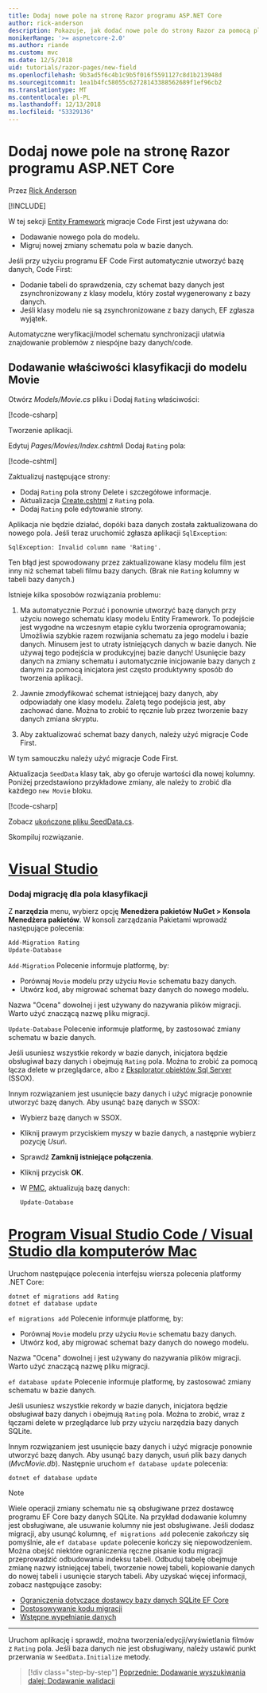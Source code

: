 ```yaml
---
title: Dodaj nowe pole na stronę Razor programu ASP.NET Core
author: rick-anderson
description: Pokazuje, jak dodać nowe pole do strony Razor za pomocą platformy Entity Framework Core
monikerRange: '>= aspnetcore-2.0'
ms.author: riande
ms.custom: mvc
ms.date: 12/5/2018
uid: tutorials/razor-pages/new-field
ms.openlocfilehash: 9b3ad5f6c4b1c9b5f016f5591127c8d1b213948d
ms.sourcegitcommit: 1ea1b4fc58055c62728143388562689f1ef96cb2
ms.translationtype: MT
ms.contentlocale: pl-PL
ms.lasthandoff: 12/13/2018
ms.locfileid: "53329136"
---
```

# <a name="add-a-new-field-to-a-razor-page-in-aspnet-core"></a>Dodaj nowe pole na stronę Razor programu ASP.NET Core

Przez [Rick Anderson](https://twitter.com/RickAndMSFT)

[!INCLUDE[](~/includes/rp/download.md)]

W tej sekcji [Entity Framework](/ef/core/get-started/aspnetcore/new-db) migracje Code First jest używana do:

* Dodawanie nowego pola do modelu.
* Migruj nowej zmiany schematu pola w bazie danych.

Jeśli przy użyciu programu EF Code First automatycznie utworzyć bazę danych, Code First:

* Dodanie tabeli do sprawdzenia, czy schemat bazy danych jest zsynchronizowany z klasy modelu, który został wygenerowany z bazy danych.
* Jeśli klasy modelu nie są zsynchronizowane z bazy danych, EF zgłasza wyjątek.

Automatyczne weryfikacji/model schematu synchronizacji ułatwia znajdowanie problemów z niespójne bazy danych/code.

## <a name="adding-a-rating-property-to-the-movie-model"></a>Dodawanie właściwości klasyfikacji do modelu Movie

Otwórz *Models/Movie.cs* pliku i Dodaj `Rating` właściwości:

[!code-csharp[](razor-pages-start/sample/RazorPagesMovie22/Models/MovieDateRating.cs?highlight=13&name=snippet)]

Tworzenie aplikacji.

Edytuj *Pages/Movies/Index.cshtml*i Dodaj `Rating` pola:

[!code-cshtml[](razor-pages-start/sample/RazorPagesMovie22/Pages/Movies/IndexRating.cshtml.?highlight=40-42,61-63)]

Zaktualizuj następujące strony:

* Dodaj `Rating` pola strony Delete i szczegółowe informacje.
* Aktualizacja [Create.cshtml](https://github.com/aspnet/Docs/tree/master/aspnetcore/tutorials/razor-pages/razor-pages-start/sample/RazorPagesMovie22/Pages/Movies/Create.cshtml) z `Rating` pola.
* Dodaj `Rating` pole edytowanie strony.

Aplikacja nie będzie działać, dopóki baza danych została zaktualizowana do nowego pola. Jeśli teraz uruchomić zgłasza aplikacji `SqlException`:

`SqlException: Invalid column name 'Rating'.`

Ten błąd jest spowodowany przez zaktualizowane klasy modelu film jest inny niż schemat tabeli filmu bazy danych. (Brak nie `Rating` kolumny w tabeli bazy danych.)

Istnieje kilka sposobów rozwiązania problemu:

1. Ma automatycznie Porzuć i ponownie utworzyć bazę danych przy użyciu nowego schematu klasy modelu Entity Framework. To podejście jest wygodne na wczesnym etapie cyklu tworzenia oprogramowania; Umożliwia szybkie razem rozwijania schematu za jego modelu i bazie danych. Minusem jest to utraty istniejących danych w bazie danych. Nie używaj tego podejścia w produkcyjnej bazie danych! Usunięcie bazy danych na zmiany schematu i automatycznie inicjowanie bazy danych z danymi za pomocą inicjatora jest często produktywny sposób do tworzenia aplikacji.

2. Jawnie zmodyfikować schemat istniejącej bazy danych, aby odpowiadały one klasy modelu. Zaletą tego podejścia jest, aby zachować dane. Można to zrobić to ręcznie lub przez tworzenie bazy danych zmiana skryptu.

3. Aby zaktualizować schemat bazy danych, należy użyć migracje Code First.

W tym samouczku należy użyć migracje Code First.

Aktualizacja `SeedData` klasy tak, aby go oferuje wartości dla nowej kolumny. Poniżej przedstawiono przykładowe zmiany, ale należy to zrobić dla każdego `new Movie` bloku.

[!code-csharp[](razor-pages-start/sample/RazorPagesMovie22/Models/SeedDataRating.cs?name=snippet1&highlight=8)]

Zobacz [ukończone pliku SeedData.cs](https://github.com/aspnet/Docs/blob/master/aspnetcore/tutorials/razor-pages/razor-pages-start/sample/RazorPagesMovie22/Models/SeedDataRating.cs).

Skompiluj rozwiązanie.

<!-- VS -------------------------->
# <a name="visual-studiotabvisual-studio"></a>[Visual Studio](#tab/visual-studio)

<a name="pmc"></a>

### <a name="add-a-migration-for-the-rating-field"></a>Dodaj migrację dla pola klasyfikacji

Z **narzędzia** menu, wybierz opcję **Menedżera pakietów NuGet > Konsola Menedżera pakietów**.
W konsoli zarządzania Pakietami wprowadź następujące polecenia:

```powershell
Add-Migration Rating
Update-Database
```

`Add-Migration` Polecenie informuje platformę, by:

* Porównaj `Movie` modelu przy użyciu `Movie` schematu bazy danych.
* Utwórz kod, aby migrować schemat bazy danych do nowego modelu.

Nazwa "Ocena" dowolnej i jest używany do nazywania plików migracji. Warto użyć znaczącą nazwę pliku migracji.

`Update-Database` Polecenie informuje platformę, by zastosować zmiany schematu w bazie danych.

<a name="ssox"></a>

Jeśli usuniesz wszystkie rekordy w bazie danych, inicjatora będzie obsługiwał bazy danych i obejmują `Rating` pola. Można to zrobić za pomocą łącza delete w przeglądarce, albo z [Eksplorator obiektów Sql Server](xref:tutorials/razor-pages/sql#ssox) (SSOX).

Innym rozwiązaniem jest usunięcie bazy danych i użyć migracje ponownie utworzyć bazę danych. Aby usunąć bazę danych w SSOX:

* Wybierz bazę danych w SSOX.
* Kliknij prawym przyciskiem myszy w bazie danych, a następnie wybierz pozycję *Usuń*.
* Sprawdź **Zamknij istniejące połączenia**.
* Kliknij przycisk **OK**.
* W [PMC](xref:tutorials/razor-pages/new-field#pmc), aktualizują bazę danych:

  ```powershell
  Update-Database
  ```

<!-- Code -------------------------->
# <a name="visual-studio-code--visual-studio-for-mactabvisual-studio-codevisual-studio-mac"></a>[Program Visual Studio Code / Visual Studio dla komputerów Mac](#tab/visual-studio-code+visual-studio-mac)

<!-- copy/paste this tab to the next. Not worth an include  -->

Uruchom następujące polecenia interfejsu wiersza polecenia platformy .NET Core:

```console
dotnet ef migrations add Rating
dotnet ef database update
```

`ef migrations add` Polecenie informuje platformę, by:

* Porównaj `Movie` modelu przy użyciu `Movie` schematu bazy danych.
* Utwórz kod, aby migrować schemat bazy danych do nowego modelu.

Nazwa "Ocena" dowolnej i jest używany do nazywania plików migracji. Warto użyć znaczącą nazwę pliku migracji.

`ef database update` Polecenie informuje platformę, by zastosować zmiany schematu w bazie danych.

Jeśli usuniesz wszystkie rekordy w bazie danych, inicjatora będzie obsługiwał bazy danych i obejmują `Rating` pola. Można to zrobić, wraz z łączami delete w przeglądarce lub przy użyciu narzędzia bazy danych SQLite.

Innym rozwiązaniem jest usunięcie bazy danych i użyć migracje ponownie utworzyć bazę danych. Aby usunąć bazy danych, usuń plik bazy danych (*MvcMovie.db*). Następnie uruchom `ef database update` polecenia: 

```console
dotnet ef database update
```

> [!NOTE]
> Wiele operacji zmiany schematu nie są obsługiwane przez dostawcę programu EF Core bazy danych SQLite. Na przykład dodawanie kolumny jest obsługiwane, ale usuwanie kolumny nie jest obsługiwane. Jeśli dodasz migracji, aby usunąć kolumnę, `ef migrations add` polecenie zakończy się pomyślnie, ale `ef database update` polecenie kończy się niepowodzeniem. Można obejść niektóre ograniczenia ręczne pisanie kodu migracji przeprowadzić odbudowania indeksu tabeli. Odbuduj tabelę obejmuje zmianę nazwy istniejącej tabeli, tworzenie nowej tabeli, kopiowanie danych do nowej tabeli i usunięcie starych tabeli. Aby uzyskać więcej informacji, zobacz następujące zasoby:
> * [Ograniczenia dotyczące dostawcy bazy danych SQLite EF Core](/ef/core/providers/sqlite/limitations)
> * [Dostosowywanie kodu migracji](/ef/core/managing-schemas/migrations/#customize-migration-code)
> * [Wstępne wypełnianie danych](/ef/core/modeling/data-seeding)

---  
<!-- End of VS tabs -->

Uruchom aplikację i sprawdź, można tworzenia/edycji/wyświetlania filmów z `Rating` pola. Jeśli baza danych nie jest obsługiwany, należy ustawić punkt przerwania w `SeedData.Initialize` metody.

> [!div class="step-by-step"]
> [Poprzednie: Dodawanie wyszukiwania](xref:tutorials/razor-pages/search)
> [dalej: Dodawanie walidacji](xref:tutorials/razor-pages/validation)
